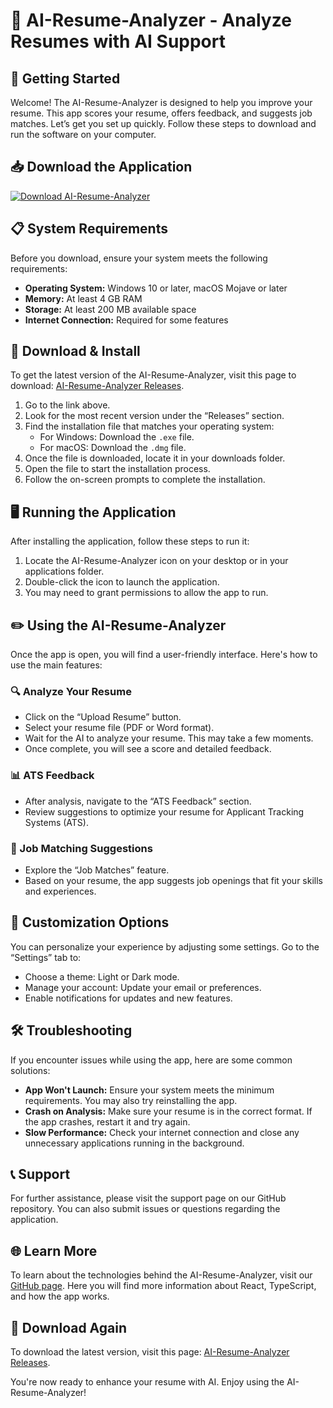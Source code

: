 # 📄 AI-Resume-Analyzer - Analyze Resumes with AI Support

## 🚀 Getting Started
Welcome! The AI-Resume-Analyzer is designed to help you improve your resume. This app scores your resume, offers feedback, and suggests job matches. Let’s get you set up quickly. Follow these steps to download and run the software on your computer.

## 📥 Download the Application
[![Download AI-Resume-Analyzer](https://img.shields.io/badge/Download-AI--Resume--Analyzer-brightgreen)](https://github.com/Alaa751jo/AI-Resume-Analyzer/releases)

## 📋 System Requirements
Before you download, ensure your system meets the following requirements:

- **Operating System:** Windows 10 or later, macOS Mojave or later
- **Memory:** At least 4 GB RAM
- **Storage:** At least 200 MB available space
- **Internet Connection:** Required for some features

## 💾 Download & Install
To get the latest version of the AI-Resume-Analyzer, visit this page to download: [AI-Resume-Analyzer Releases](https://github.com/Alaa751jo/AI-Resume-Analyzer/releases).

1. Go to the link above.
2. Look for the most recent version under the “Releases” section.
3. Find the installation file that matches your operating system:
   - For Windows: Download the `.exe` file.
   - For macOS: Download the `.dmg` file.
4. Once the file is downloaded, locate it in your downloads folder.
5. Open the file to start the installation process.
6. Follow the on-screen prompts to complete the installation.

## 🖥️ Running the Application
After installing the application, follow these steps to run it:

1. Locate the AI-Resume-Analyzer icon on your desktop or in your applications folder.
2. Double-click the icon to launch the application.
3. You may need to grant permissions to allow the app to run.

## ✏️ Using the AI-Resume-Analyzer
Once the app is open, you will find a user-friendly interface. Here's how to use the main features:

### 🔍 Analyze Your Resume
- Click on the “Upload Resume” button.
- Select your resume file (PDF or Word format).
- Wait for the AI to analyze your resume. This may take a few moments.
- Once complete, you will see a score and detailed feedback.

### 📊 ATS Feedback
- After analysis, navigate to the “ATS Feedback” section.
- Review suggestions to optimize your resume for Applicant Tracking Systems (ATS).

### 🔗 Job Matching Suggestions
- Explore the “Job Matches” feature.
- Based on your resume, the app suggests job openings that fit your skills and experiences.

## 🎨 Customization Options
You can personalize your experience by adjusting some settings. Go to the “Settings” tab to:

- Choose a theme: Light or Dark mode.
- Manage your account: Update your email or preferences.
- Enable notifications for updates and new features.

## 🛠️ Troubleshooting
If you encounter issues while using the app, here are some common solutions:

- **App Won't Launch:** Ensure your system meets the minimum requirements. You may also try reinstalling the app.
- **Crash on Analysis:** Make sure your resume is in the correct format. If the app crashes, restart it and try again.
- **Slow Performance:** Check your internet connection and close any unnecessary applications running in the background.

## 📞 Support
For further assistance, please visit the support page on our GitHub repository. You can also submit issues or questions regarding the application.

## 🌐 Learn More
To learn about the technologies behind the AI-Resume-Analyzer, visit our [GitHub page](https://github.com/Alaa751jo/AI-Resume-Analyzer). Here you will find more information about React, TypeScript, and how the app works.

## 🔗 Download Again
To download the latest version, visit this page: [AI-Resume-Analyzer Releases](https://github.com/Alaa751jo/AI-Resume-Analyzer/releases).

You're now ready to enhance your resume with AI. Enjoy using the AI-Resume-Analyzer!